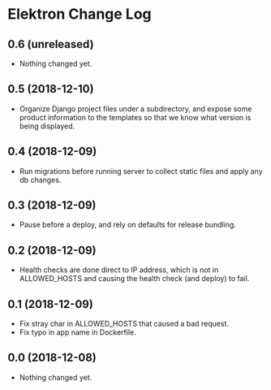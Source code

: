 Elektron Change Log
================

0.6 (unreleased)
----------------

- Nothing changed yet.


0.5 (2018-12-10)
----------------

- Organize Django project files under a subdirectory, and expose some product information to the templates so that we know what version is being displayed.


0.4 (2018-12-09)
----------------

- Run migrations before running server to collect static files and apply any db changes.


0.3 (2018-12-09)
----------------

- Pause before a deploy, and rely on defaults for release bundling.


0.2 (2018-12-09)
----------------

- Health checks are done direct to IP address, which is not in ALLOWED_HOSTS and causing the health check (and deploy) to fail.


0.1 (2018-12-09)
----------------

- Fix stray char in ALLOWED_HOSTS that caused a bad request.
- Fix typo in app name in Dockerfile.


0.0 (2018-12-08)
----------------

- Nothing changed yet.
